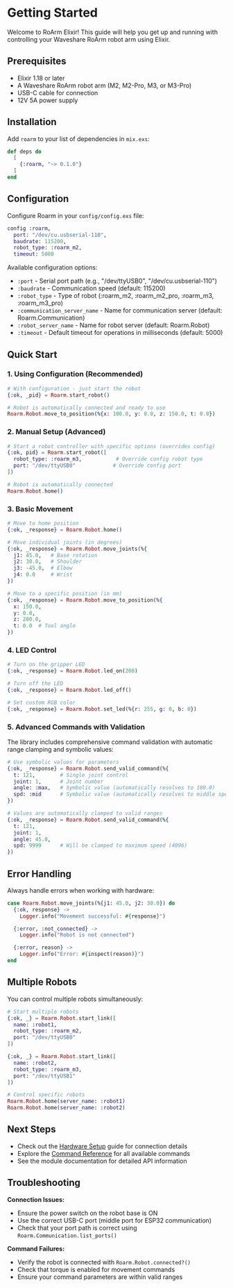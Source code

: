 # Getting Started

Welcome to RoArm Elixir! This guide will help you get up and running with controlling your Waveshare RoArm robot arm using Elixir.

## Prerequisites

- Elixir 1.18 or later
- A Waveshare RoArm robot arm (M2, M2-Pro, M3, or M3-Pro)
- USB-C cable for connection
- 12V 5A power supply

## Installation

Add `roarm` to your list of dependencies in `mix.exs`:

```elixir
def deps do
  [
    {:roarm, "~> 0.1.0"}
  ]
end
```

## Configuration

Configure Roarm in your `config/config.exs` file:

```elixir
config :roarm,
  port: "/dev/cu.usbserial-110",
  baudrate: 115200,
  robot_type: :roarm_m2,
  timeout: 5000
```

Available configuration options:
- `:port` - Serial port path (e.g., "/dev/ttyUSB0", "/dev/cu.usbserial-110")
- `:baudrate` - Communication speed (default: 115200)
- `:robot_type` - Type of robot (:roarm_m2, :roarm_m2_pro, :roarm_m3, :roarm_m3_pro)
- `:communication_server_name` - Name for communication server (default: Roarm.Communication)
- `:robot_server_name` - Name for robot server (default: Roarm.Robot)
- `:timeout` - Default timeout for operations in milliseconds (default: 5000)

## Quick Start

### 1. Using Configuration (Recommended)

```elixir
# With configuration - just start the robot
{:ok, _pid} = Roarm.start_robot()

# Robot is automatically connected and ready to use
Roarm.Robot.move_to_position(%{x: 100.0, y: 0.0, z: 150.0, t: 0.0})
```

### 2. Manual Setup (Advanced)

```elixir
# Start a robot controller with specific options (overrides config)
{:ok, pid} = Roarm.start_robot([
  robot_type: :roarm_m3,           # Override config robot type
  port: "/dev/ttyUSB0"            # Override config port
])

# Robot is automatically connected
Roarm.Robot.home()
```

### 3. Basic Movement

```elixir
# Move to home position
{:ok, _response} = Roarm.Robot.home()

# Move individual joints (in degrees)
{:ok, _response} = Roarm.Robot.move_joints(%{
  j1: 45.0,   # Base rotation
  j2: 30.0,   # Shoulder
  j3: -45.0,  # Elbow
  j4: 0.0     # Wrist
})

# Move to a specific position (in mm)
{:ok, _response} = Roarm.Robot.move_to_position(%{
  x: 150.0,
  y: 0.0,
  z: 200.0,
  t: 0.0  # Tool angle
})
```

### 4. LED Control

```elixir
# Turn on the gripper LED
{:ok, _response} = Roarm.Robot.led_on(200)

# Turn off the LED
{:ok, _response} = Roarm.Robot.led_off()

# Set custom RGB color
{:ok, _response} = Roarm.Robot.set_led(%{r: 255, g: 0, b: 0})
```

### 5. Advanced Commands with Validation

The library includes comprehensive command validation with automatic range clamping and symbolic values:

```elixir
# Use symbolic values for parameters
{:ok, _response} = Roarm.Robot.send_valid_command(%{
  t: 121,        # Single joint control
  joint: 1,      # Joint number
  angle: :max,   # Symbolic value (automatically resolves to 180.0)
  spd: :mid      # Symbolic value (automatically resolves to middle speed)
})

# Values are automatically clamped to valid ranges
{:ok, _response} = Roarm.Robot.send_valid_command(%{
  t: 121,
  joint: 1,
  angle: 45.0,
  spd: 9999      # Will be clamped to maximum speed (4096)
})
```

## Error Handling

Always handle errors when working with hardware:

```elixir
case Roarm.Robot.move_joints(%{j1: 45.0, j2: 30.0}) do
  {:ok, response} ->
    Logger.info("Movement successful: #{response}")

  {:error, :not_connected} ->
    Logger.info("Robot is not connected")

  {:error, reason} ->
    Logger.info("Error: #{inspect(reason)}")
end
```

## Multiple Robots

You can control multiple robots simultaneously:

```elixir
# Start multiple robots
{:ok, _} = Roarm.Robot.start_link([
  name: :robot1,
  robot_type: :roarm_m2,
  port: "/dev/ttyUSB0"
])

{:ok, _} = Roarm.Robot.start_link([
  name: :robot2,
  robot_type: :roarm_m3,
  port: "/dev/ttyUSB1"
])

# Control specific robots
Roarm.Robot.home(server_name: :robot1)
Roarm.Robot.home(server_name: :robot2)
```

## Next Steps

- Check out the [Hardware Setup](hardware-setup.html) guide for connection details
- Explore the [Command Reference](commands.html) for all available commands
- See the module documentation for detailed API information

## Troubleshooting

**Connection Issues:**
- Ensure the power switch on the robot base is ON
- Use the correct USB-C port (middle port for ESP32 communication)
- Check that your port path is correct using `Roarm.Communication.list_ports()`

**Command Failures:**
- Verify the robot is connected with `Roarm.Robot.connected?()`
- Check that torque is enabled for movement commands
- Ensure your command parameters are within valid ranges